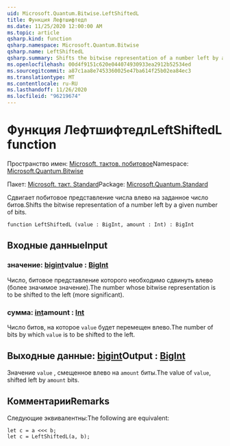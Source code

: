 ```yaml
---
uid: Microsoft.Quantum.Bitwise.LeftShiftedL
title: Функция Лефтшифтедл
ms.date: 11/25/2020 12:00:00 AM
ms.topic: article
qsharp.kind: function
qsharp.namespace: Microsoft.Quantum.Bitwise
qsharp.name: LeftShiftedL
qsharp.summary: Shifts the bitwise representation of a number left by a given number of bits.
ms.openlocfilehash: 00d4f9151c620e044074930933ea2912b52534ed
ms.sourcegitcommit: a87c1aa8e7453360025e47ba614f25b02ea84ec3
ms.translationtype: MT
ms.contentlocale: ru-RU
ms.lasthandoff: 11/26/2020
ms.locfileid: "96219674"
---
```

# <a name="leftshiftedl-function"></a><span data-ttu-id="4e561-102">Функция Лефтшифтедл</span><span class="sxs-lookup"><span data-stu-id="4e561-102">LeftShiftedL function</span></span>

<span data-ttu-id="4e561-103">Пространство имен: [Microsoft. тактов. побитовое](xref:Microsoft.Quantum.Bitwise)</span><span class="sxs-lookup"><span data-stu-id="4e561-103">Namespace: [Microsoft.Quantum.Bitwise](xref:Microsoft.Quantum.Bitwise)</span></span>

<span data-ttu-id="4e561-104">Пакет: [Microsoft. такт. Standard](https://nuget.org/packages/Microsoft.Quantum.Standard)</span><span class="sxs-lookup"><span data-stu-id="4e561-104">Package: [Microsoft.Quantum.Standard](https://nuget.org/packages/Microsoft.Quantum.Standard)</span></span>


<span data-ttu-id="4e561-105">Сдвигает побитовое представление числа влево на заданное число битов.</span><span class="sxs-lookup"><span data-stu-id="4e561-105">Shifts the bitwise representation of a number left by a given number of bits.</span></span>

```qsharp
function LeftShiftedL (value : BigInt, amount : Int) : BigInt
```


## <a name="input"></a><span data-ttu-id="4e561-106">Входные данные</span><span class="sxs-lookup"><span data-stu-id="4e561-106">Input</span></span>

### <a name="value--bigint"></a><span data-ttu-id="4e561-107">значение: [bigint](xref:microsoft.quantum.lang-ref.bigint)</span><span class="sxs-lookup"><span data-stu-id="4e561-107">value : [BigInt](xref:microsoft.quantum.lang-ref.bigint)</span></span>

<span data-ttu-id="4e561-108">Число, битовое представление которого необходимо сдвинуть влево (более значимое значение).</span><span class="sxs-lookup"><span data-stu-id="4e561-108">The number whose bitwise representation is to be shifted to the left (more significant).</span></span>


### <a name="amount--int"></a><span data-ttu-id="4e561-109">сумма: [int](xref:microsoft.quantum.lang-ref.int)</span><span class="sxs-lookup"><span data-stu-id="4e561-109">amount : [Int](xref:microsoft.quantum.lang-ref.int)</span></span>

<span data-ttu-id="4e561-110">Число битов, на которое `value` будет перемещен влево.</span><span class="sxs-lookup"><span data-stu-id="4e561-110">The number of bits by which `value` is to be shifted to the left.</span></span>



## <a name="output--bigint"></a><span data-ttu-id="4e561-111">Выходные данные: [bigint](xref:microsoft.quantum.lang-ref.bigint)</span><span class="sxs-lookup"><span data-stu-id="4e561-111">Output : [BigInt](xref:microsoft.quantum.lang-ref.bigint)</span></span>

<span data-ttu-id="4e561-112">Значение `value` , смещенное влево на `amount` биты.</span><span class="sxs-lookup"><span data-stu-id="4e561-112">The value of `value`, shifted left by `amount` bits.</span></span>

## <a name="remarks"></a><span data-ttu-id="4e561-113">Комментарии</span><span class="sxs-lookup"><span data-stu-id="4e561-113">Remarks</span></span>

<span data-ttu-id="4e561-114">Следующие эквивалентны:</span><span class="sxs-lookup"><span data-stu-id="4e561-114">The following are equivalent:</span></span>

```Q#
let c = a <<< b;
let c = LeftShiftedL(a, b);
```